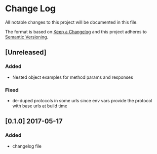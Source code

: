 # Change Log
All notable changes to this project will be documented in this file.

The format is based on [Keep a Changelog](http://keepachangelog.com/)
and this project adheres to [Semantic Versioning](http://semver.org/).

## [Unreleased] 
### Added
- Nested object examples for method params and responses
### Fixed
- de-duped protocols in some urls since env vars provide the protocol with base urls at build time

## [0.1.0] 2017-05-17
### Added
- changelog file
